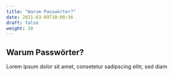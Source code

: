 ```yaml
---
title: "Warum Passwörter?"
date: 2021-03-09T10:00:56
draft: false
weight: 20
---
```


## Warum Passwörter?

Lorem ipsum dolor sit amet, consetetur sadipscing elitr, sed diam 